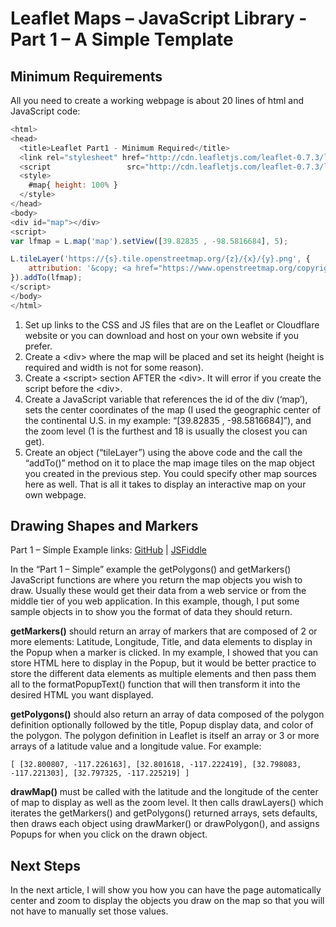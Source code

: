 # Leaflet Maps – JavaScript Library - Part 1 – A Simple Template 
## Minimum Requirements
All you need to create a working webpage is about 20 lines of html and JavaScript code:
```javascript
<html>
<head>
  <title>Leaflet Part1 - Minimum Required</title>
  <link rel="stylesheet" href="http://cdn.leafletjs.com/leaflet-0.7.3/leaflet.css"/>  
  <script                 src="http://cdn.leafletjs.com/leaflet-0.7.3/leaflet.js"></script>
  <style>
    #map{ height: 100% }
  </style>  
</head>
<body>
<div id="map"></div>
<script>
var lfmap = L.map('map').setView([39.82835 , -98.5816684], 5);	

L.tileLayer('https://{s}.tile.openstreetmap.org/{z}/{x}/{y}.png', {
	attribution: '&copy; <a href="https://www.openstreetmap.org/copyright">OpenStreetMap</a> contributors'
}).addTo(lfmap);	
</script>
</body>
</html>  
```
1.	Set up links to the CSS and JS files that are on the Leaflet or Cloudflare website or you can download and host on your own website if you prefer.
2.	Create a \<div> where the map will be placed and set its height (height is required and width is not for some reason).
3.	Create a \<script> section AFTER the \<div>.  It will error if you create the script before the \<div>.
4.	Create a JavaScript variable that references the id of the div (‘map’), sets the center coordinates of the map (I used the geographic center of the continental U.S. in my example:  “[39.82835 , -98.5816684]”), and the zoom level (1 is the furthest and 18 is usually the closest you can get). 
5.	Create an object (“tileLayer”) using the above code and the call the “addTo()” method on it to place the map image tiles on the map object you created in the previous step.  You could specify other map sources here as well.
That is all it takes to display an interactive map on your own webpage.
## Drawing Shapes and Markers
Part 1 – Simple Example links:  [GitHub](https://github.com/MattGingery/LeafletExamples/blob/master/Leaflet_part1_simple.htm) | [JSFiddle](https://jsfiddle.net/mgingery/zd7upbx2/) 

In the “Part 1 – Simple” example the getPolygons() and getMarkers() JavaScript functions are where you return the map objects you wish to draw.  Usually these would get their data from a web service or from the middle tier of you web application.  In this example, though, I put some sample objects in to show you the format of data they should return.  

**getMarkers()** should return an array of markers that are composed of 2 or more elements: Latitude, Longitude, Title, and data elements to display in the Popup when a marker is clicked.  In my example, I showed that you can store HTML here to display in the Popup, but it would be better practice to store the different data elements as multiple elements and then pass them all to the formatPopupText() function that will then transform it into the desired HTML you want displayed.

**getPolygons()** should also return an array of data composed of the polygon definition optionally followed by the title, Popup display data, and color of the polygon.  The polygon definition in Leaflet is itself an array or 3 or more arrays of a latitude value and a longitude value.  For example:

    [ [32.800807, -117.226163], [32.801618, -117.222419], [32.798083, -117.221303], [32.797325, -117.225219] ]

**drawMap()** must be called with the latitude and the longitude of the center of map to display as well as the zoom level.  It then calls drawLayers() which iterates the getMarkers() and getPolygons() returned arrays, sets defaults, then draws each object using drawMarker() or drawPolygon(), and assigns Popups for when you click on the drawn object.
## Next Steps
In the next article, I will show you how you can have the page automatically center and zoom to display the objects you draw on the map so that you will not have to manually set those values.
